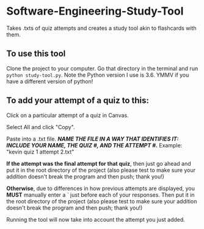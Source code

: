 # Software-Engineering-Study-Tool
Takes .txts of quiz attempts and creates a study tool akin to flashcards with them.

## To use this tool
Clone the project to your computer. Go that directory in the terminal and run `python study-tool.py`. Note the Python version I use is 3.6. YMMV if you have a different version of python!

## To add your attempt of a quiz to this:
Click on a particular attempt of a quiz in Canvas.

Select All and click "Copy".

Paste into a .txt file. ***NAME THE FILE IN A WAY THAT IDENTIFIES IT: INCLUDE YOUR NAME, THE QUIZ #, AND THE ATTEMPT #.*** Example: "kevin quiz 1 attempt 2.txt"

**If the attempt was the final attempt for that quiz**, then just go ahead and put it in the root directory of the project (also please test to make sure your addition doesn't break the program and then push; thank you!)

**Otherwise**, due to differences in how previous attempts are displayed, you **MUST** manually enter a ` just before each of your responses. 
Then put it in the root directory of the project (also please test to make sure your addition doesn't break the program and then push; thank you!)

Running the tool will now take into account the attempt you just added.
